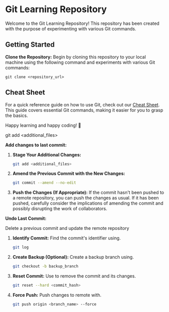 # Git Learning Repository

Welcome to the Git Learning Repository! This repository has been created with the purpose of experimenting with various Git commands.

## Getting Started

**Clone the Repository:** Begin by cloning this repository to your local machine using the following command and experiments with various Git commands:

```
git clone <repository_url>
```

## Cheat Sheet

For a quick reference guide on how to use Git, check out our [Cheat Sheet](https://www.digitalocean.com/community/cheatsheets/how-to-use-git-a-reference-guide). This guide covers essential Git commands, making it easier for you to grasp the basics.

Happy learning and happy coding! 🚀

git add <additional_files>

**Add changes to last commit:**

1. **Stage Your Additional Changes:**

   ```bash
   git add <additional_files>
   ```

2. **Amend the Previous Commit with the New Changes:**

   ```bash
   git commit --amend --no-edit
   ```

3. **Push the Changes (If Appropriate):**
   If the commit hasn't been pushed to a remote repository, you can push the changes as usual. If it has been pushed, carefully consider the implications of amending the commit and possibly disrupting the work of collaborators.

**Undo Last Commit:**

Delete a previous commit and update the remote repository

1. **Identify Commit:** Find the commit's identifier using.

   ```bash
   git log
   ```

2. **Create Backup (Optional):** Create a backup branch using.

   ```bash
   git checkout -b backup_branch
   ```

3. **Reset Commit:** Use to remove the commit and its changes.

   ```bash
   git reset --hard <commit_hash>
   ```

4. **Force Push:** Push changes to remote with.

   ```bash
   git push origin <branch_name> --force
   ```
